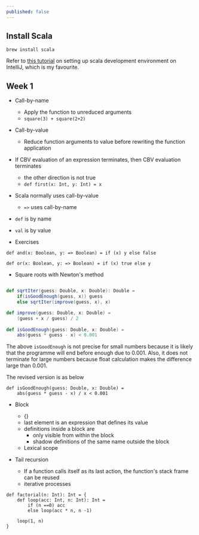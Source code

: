 ```yaml
---
published: false
---
```



## Install Scala


```
brew install scala
```

Refer to [this tutorial](https://www.jetbrains.com/help/idea/creating-and-running-your-scala-application.html) on setting up scala development environment on IntelliJ, which is my favourite. 


## Week 1

- Call-by-name
    - Apply the function to unreduced arguments
    - `square(3) + square(2+2)`
- Call-by-value
    - Reduce function arguments to value before rewriting the function application
- If CBV evaluation of an expression terminates, then CBV evaluation terminates
    - the other direction is not true
    - `def first(x: Int, y: Int) = x`
- Scala normally uses call-by-value
    - `=>` uses call-by-name
- `def` is by name
- `val` is by value

- Exercises

```
def and(x: Boolean, y: => Boolean) = if (x) y else false

def or(x: Boolean, y: => Boolean) = if (x) true else y
```

- Square roots with Newton's method
    
```scala

def sqrtIter(guess: Double, x: Double): Double = 
    if(isGoodEnough(guess, x)) guess
    else sqrtIter(improve(guess, x), x)

def improve(guess: Double, x: Double) = 
    (guess + x / guess) / 2
    
def isGoodEnough(guess: Double, x: Double) =
    abs(guess * guess - x) < 0.001

```

The above `isGoodEnough` is not precise for small numbers because it is likely that the programme will end before enough due to 0.001. Also, it does not terminate for large numbers because float calculation makes the difference large than 0.001.

The revised version is as below

```
def isGoodEnough(guess: Double, x: Double) =
    abs(guess * guess - x) / x < 0.001
```

- Block
    - {}
    - last element is an expression that defines its value
    - definitions inside a block are 
        - only visible from within the block
        - shadow definitions of the same name outside the block
    - Lexical scope

- Tail recursion
    - If a function calls itself as its last action, the function's stack frame can be reused
    - iterative processes
    
```
def factorial(n: Int): Int = {
    def loop(acc: Int, n: Int): Int = 
        if (n ==0) acc
        else loop(acc * n, n -1)
    
    loop(1, n)
}

```